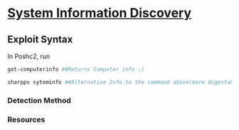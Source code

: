 # [System Information Discovery](https://attack.mitre.org/techniques/T1082/)

## Exploit Syntax
In Poshc2, run
```sh
get-computerinfo ##Returns Computer info :)

sharpps syteminfo ##Alternative Info to the command above(more digestable)
```

### Detection Method

### Resources